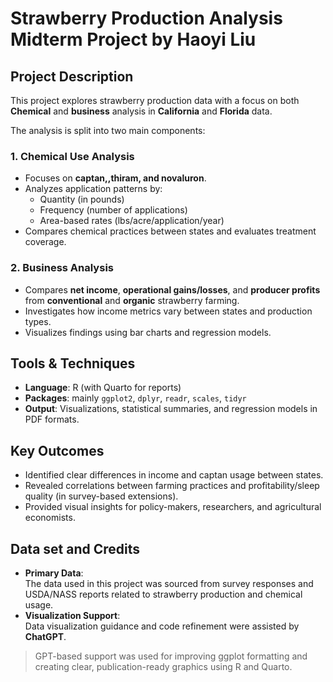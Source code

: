 # Strawberry Production Analysis Midterm Project by Haoyi Liu

## Project Description

This project explores strawberry production data with a focus on both **Chemical** and **business** analysis in **California** and **Florida** data.

The analysis is split into two main components:
### 1. Chemical Use Analysis
- Focuses on **captan,,thiram, and novaluron**.
- Analyzes application patterns by:
  - Quantity (in pounds)
  - Frequency (number of applications)
  - Area-based rates (lbs/acre/application/year)
- Compares chemical practices between states and evaluates treatment coverage.

### 2. Business Analysis
- Compares **net income**, **operational gains/losses**, and **producer profits** from **conventional** and **organic** strawberry farming.
- Investigates how income metrics vary between states and production types.
- Visualizes findings using bar charts and regression models.

## Tools & Techniques
- **Language**: R (with Quarto for reports)
- **Packages**: mainly `ggplot2`, `dplyr`, `readr`, `scales`, `tidyr`
- **Output**: Visualizations, statistical summaries, and regression models in PDF formats.

## Key Outcomes
- Identified clear differences in income and captan usage between states.
- Revealed correlations between farming practices and profitability/sleep quality (in survey-based extensions).
- Provided visual insights for policy-makers, researchers, and agricultural economists.

## Data set and Credits

- **Primary Data**:  
  The data used in this project was sourced from survey responses and USDA/NASS reports related to strawberry production and chemical usage.
- **Visualization Support**:  
  Data visualization guidance and code refinement were assisted by **ChatGPT**.
> GPT-based support was used for improving ggplot formatting and creating clear, publication-ready graphics using R and Quarto.


